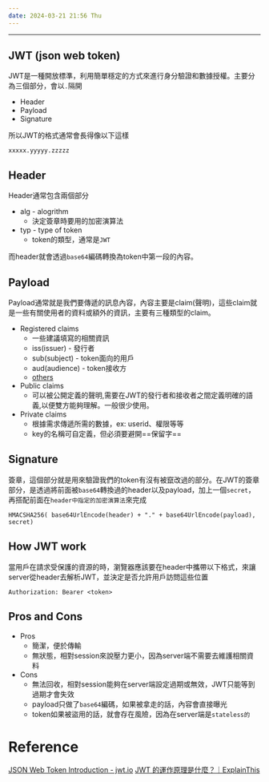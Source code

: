 ```yaml
---
date: 2024-03-21 21:56 Thu
---
```

---

## JWT (json web token)

JWT是一種開放標準，利用簡單穩定的方式來進行身分驗證和數據授權。主要分為三個部分，會以`.`隔開

+ Header
+ Payload
+ Signature

所以JWT的格式通常會長得像以下這樣
```text
xxxxx.yyyyy.zzzzz
```


## Header

Header通常包含兩個部分
+ alg - alogrithm
	+ 決定簽章時要用的加密演算法
+ typ - type of token
	+ token的類型，通常是`JWT`

而header就會透過`base64`編碼轉換為token中第一段的內容。

## Payload

Payload通常就是我們要傳遞的訊息內容，內容主要是claim(聲明)，這些claim就是一些有關使用者的資料或額外的資訊，主要有三種類型的claim。

+ Registered claims 
	+ 一些建議填寫的相關資訊
	+ iss(issuer) - 發行者
	+ sub(subject) - token面向的用戶
	+ aud(audience) - token接收方
	+ [others](https://datatracker.ietf.org/doc/html/rfc7519#section-4.1)
+ Public claims
	+ 可以被公開定義的聲明,需要在JWT的發行者和接收者之間定義明確的語義,以便雙方能夠理解。一般很少使用。
+ Private claims
	+ 根據需求傳遞所需的數據，ex: userid、權限等等
	+ key的名稱可自定義，但必須要避開==保留字==

## Signature

簽章，這個部分就是用來驗證我們的token有沒有被竄改過的部分。在JWT的簽章部分，是透過將前面被`base64`轉換過的header以及payload，加上一個`secret`，再搭配前面在`header中指定的加密演算法`來完成

```text
HMACSHA256( base64UrlEncode(header) + "." + base64UrlEncode(payload), secret)
```

## How JWT work

當用戶在請求受保護的資源的時，瀏覽器應該要在header中攜帶以下格式，來讓server從header去解析JWT，並決定是否允許用戶訪問這些位置
```texrt
Authorization: Bearer <token>
```

## Pros and Cons

+ Pros
	+  簡潔，便於傳輸
	+ 無狀態，相對session來說壓力更小，因為server端不需要去維護相關資料
+ Cons
	+ 無法回收，相對session能夠在server端設定過期或無效，JWT只能等到過期才會失效
	+ payload只做了`base64`編碼，如果被拿走的話，內容會直接曝光
	+ token如果被盜用的話，就會存在風險，因為在server端是`stateless的`


# Reference

[JSON Web Token Introduction - jwt.io](https://jwt.io/introduction)
[JWT 的運作原理是什麼？｜ExplainThis](https://www.explainthis.io/zh-hant/swe/jwt)